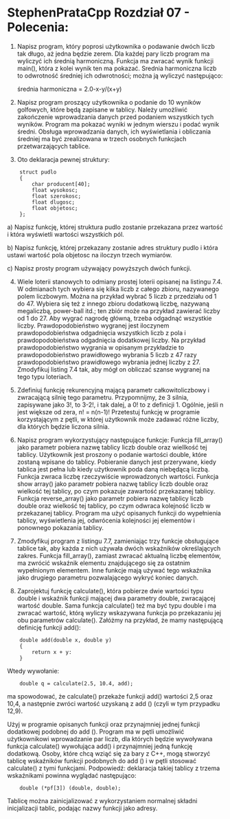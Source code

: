 # StephenPrataCpp Rozdział 07 - Polecenia: 

 
1. Napisz program, który poprosi użytkownika o podawanie dwóch liczb tak długo, aż jedna
będzie zerem. Dla każdej pary liczb program ma wyliczyć ich średnią harmoniczną. Funkcja ma
zwracać wynik funkcji main(), która z kolei wynik ten ma pokazać. Srednia harmoniczna liczb
to odwrotność średniej ich odwrotności; można ją wyliczyć następująco:

	średnia harmoniczna = 2.0-x-y/(x+y)


2. Napisz program proszący użytkownika o podanie do 10 wyników golfowych, które będą zapisane
w tablicy. Należy umożliwić zakończenie wprowadzania danych przed podaniem wszystkich
tych wyników. Program ma pokazać wyniki w jednym wierszu i podać wynik średni. Obsługa
wprowadzania danych, ich wyświetlania i obliczania średniej ma być zrealizowana w trzech
osobnych funkcjach przetwarzających tablice.


3. Oto deklaracja pewnej struktury: 
```
	struct pudlo
	{
	    char producent[40];
	    float wysokosc;
	    float szerokosc;
	    float dlugosc;
	    float objetosc;
	};
```
a) Napisz funkcję, której struktura pudlo zostanie przekazana przez wartość i która wyświetli
wartości wszystkich pól.

b) Napisz funkcję, której przekazany zostanie adres struktury pudlo i która ustawi wartość
pola objetosc na iloczyn trzech wymiarów.

c) Napisz prosty program używający powyższych dwóch funkcji.

4. Wiele loterii stanowych to odmiany prostej loterii opisanej na listingu 7.4. W odmianach tych
wybiera się kilka liczb z całego zbioru, nazywanego polem liczbowym. Można na przykład
wybrać 5 liczb z przedziału od 1 do 47. Wybiera się też z innego zbioru dodatkową liczbę,
nazywaną megaliczbą, power-ball itd.; ten zbiór może na przykład zawierać liczby od 1 do 27.
Aby wygrać nagrodę główną, trzeba odgadnąć wszystkie liczby. Prawdopodobieństwo wygranej
jest iloczynem prawdopodobieństwa odgadnięcia wszystkich liczb z pola i prawdopodobieństwa
odgadnięcia dodatkowej liczby. Na przykład prawdopodobieństwo wygrania w opisanym przykładzie
to prawdopodobieństwo prawidłowego wybrania 5 liczb z 47 razy prawdopodobieństwo
prawidłowego wybrania jednej liczby z 27. Zmodyfikuj listing 7.4 tak, aby mógł on obliczać
szanse wygranej na tego typu loteriach. 

5. Zdefiniuj funkcję rekurencyjną mającą parametr całkowitoliczbowy i zwracającą silnię tego
parametru. Przypomnijmy, że 3 silnia, zapisywane jako 3!, to 3-2!, i tak dalej, a 0! to z definicji 1.
Ogólnie, jeśli n jest większe od zera, n! = n(n-1)! Przetestuj funkcję w programie korzystającym
z pętli, w której użytkownik może zadawać różne liczby, dla których będzie liczona silnia.

6. Napisz program wykorzystujący następujące funkcje:
Funkcja fill_array() jako parametr pobiera nazwę tablicy liczb double oraz wiellkość tej tablicy.
Użytkownik jest proszony o podanie wartości double, które zostaną wpisane do tablicy. Pobieranie
danych jest przerywane, kiedy tablica jest pełna lub kiedy użytkownik poda daną niebędącą
liczbą. Funkcja zwraca liczbę rzeczywiście wprowadzonych wartości.
Funkcja show array() jako parametr pobiera nazwę tablicy liczb double oraz wielkość tej tablicy,
po czym pokazuje zawartość przekazanej tablicy.
Funkcja reverse_array() jako parametr pobiera nazwę tablicy liczb double oraz wielkość tej
tablicy, po czym odwraca kolejność liczb w przekazanej tablicy.
Program ma użyć opisanych funkcji do wypełnienia tablicy, wyświetlenia jej, odwrócenia
kolejności jej elementów i ponownego pokazania tablicy.

7. Zmodyfikuj program z listingu 7.7, zamieniając trzy funkcje obsługujące tablice tak, aby każda
z nich używała dwóch wskaźników określających zakres. Funkcja fill_array(), zamiast zwracać
aktualną liczbę elementów, ma zwrócić wskaźnik elementu znajdującego się za ostatnim wypełnionym
elementem. Inne funkcje mają używać tego wskaźnika jako drugiego parametru pozwalającego wykryć koniec danych.


10. Zaprojektuj funkcję calculate(), która pobierze dwie wartości typu double i wskaźnik funkcji
mającej dwa parametry double, zwracającej wartość double. Sama funkcja calculate() też ma
być typu double i ma zwracać wartość, którą wyliczy wskazywana funkcja po przekazaniu jej obu
parametrów calculate(). Załóżmy na przykład, że mamy następującą definicję funkcji add():
```
	double add(double x, double y)
	{
		return x + y:
	}
```
Wtedy wywołanie:
```
	double q = calculate(2.5, 10.4, add);
```
ma spowodować, że calculate() przekaże funkcji add() wartości 2,5 oraz 10,4, a następnie
zwróci wartość uzyskaną z add () (czyli w tym przypadku 12,9).

Użyj w programie opisanych funkcji oraz przynajmniej jednej funkcji dodatkowej podobnej
do add (). Program ma w pętli umożliwić użytkownikowi wprowadzanie par liczb, dla których
będzie wywoływana funkcja calculate() wywołująca add() i przynajmniej jedną funkcję
dodatkową. Osoby, które chcą wziąć się za bary z C++, mogą stworzyć tablicę wskaźników
funkcji podobnych do add () i w pętli stosować calculate() z tymi funkcjami. Podpowiedź:
deklaracja takiej tablicy z trzema wskaźnikami powinna wyglądać następująco:
```
	double (*pf[3]) (double, double);
```
Tablicę można zainicjalizować z wykorzystaniem normalnej składni inicjalizacji tablic,
podając nazwy funkcji jako adresy.

